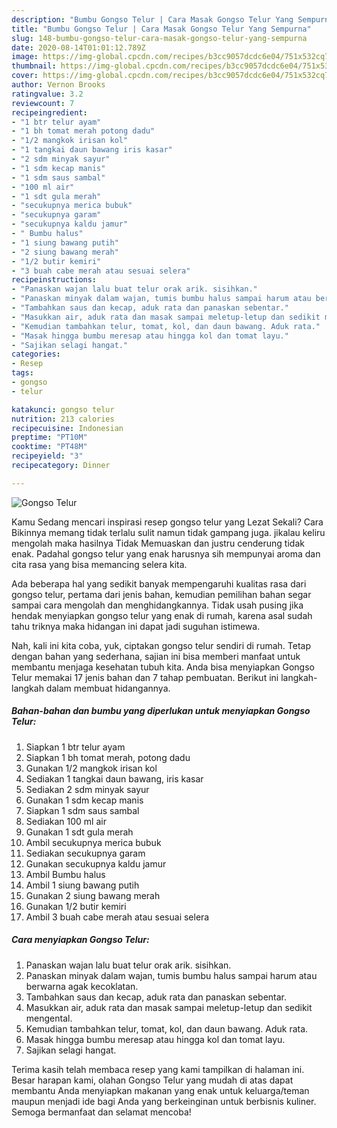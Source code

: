 ```yaml
---
description: "Bumbu Gongso Telur | Cara Masak Gongso Telur Yang Sempurna"
title: "Bumbu Gongso Telur | Cara Masak Gongso Telur Yang Sempurna"
slug: 148-bumbu-gongso-telur-cara-masak-gongso-telur-yang-sempurna
date: 2020-08-14T01:01:12.789Z
image: https://img-global.cpcdn.com/recipes/b3cc9057dcdc6e04/751x532cq70/gongso-telur-foto-resep-utama.jpg
thumbnail: https://img-global.cpcdn.com/recipes/b3cc9057dcdc6e04/751x532cq70/gongso-telur-foto-resep-utama.jpg
cover: https://img-global.cpcdn.com/recipes/b3cc9057dcdc6e04/751x532cq70/gongso-telur-foto-resep-utama.jpg
author: Vernon Brooks
ratingvalue: 3.2
reviewcount: 7
recipeingredient:
- "1 btr telur ayam"
- "1 bh tomat merah potong dadu"
- "1/2 mangkok irisan kol"
- "1 tangkai daun bawang iris kasar"
- "2 sdm minyak sayur"
- "1 sdm kecap manis"
- "1 sdm saus sambal"
- "100 ml air"
- "1 sdt gula merah"
- "secukupnya merica bubuk"
- "secukupnya garam"
- "secukupnya kaldu jamur"
- " Bumbu halus"
- "1 siung bawang putih"
- "2 siung bawang merah"
- "1/2 butir kemiri"
- "3 buah cabe merah atau sesuai selera"
recipeinstructions:
- "Panaskan wajan lalu buat telur orak arik. sisihkan."
- "Panaskan minyak dalam wajan, tumis bumbu halus sampai harum atau berwarna agak kecoklatan."
- "Tambahkan saus dan kecap, aduk rata dan panaskan sebentar."
- "Masukkan air, aduk rata dan masak sampai meletup-letup dan sedikit mengental."
- "Kemudian tambahkan telur, tomat, kol, dan daun bawang. Aduk rata."
- "Masak hingga bumbu meresap atau hingga kol dan tomat layu."
- "Sajikan selagi hangat."
categories:
- Resep
tags:
- gongso
- telur

katakunci: gongso telur 
nutrition: 213 calories
recipecuisine: Indonesian
preptime: "PT10M"
cooktime: "PT48M"
recipeyield: "3"
recipecategory: Dinner

---
```



![Gongso Telur](https://img-global.cpcdn.com/recipes/b3cc9057dcdc6e04/751x532cq70/gongso-telur-foto-resep-utama.jpg)

Kamu Sedang mencari inspirasi resep gongso telur yang Lezat Sekali? Cara Bikinnya memang tidak terlalu sulit namun tidak gampang juga. jikalau keliru mengolah maka hasilnya Tidak Memuaskan dan justru cenderung tidak enak. Padahal gongso telur yang enak harusnya sih mempunyai aroma dan cita rasa yang bisa memancing selera kita.



Ada beberapa hal yang sedikit banyak mempengaruhi kualitas rasa dari gongso telur, pertama dari jenis bahan, kemudian pemilihan bahan segar sampai cara mengolah dan menghidangkannya. Tidak usah pusing jika hendak menyiapkan gongso telur yang enak di rumah, karena asal sudah tahu triknya maka hidangan ini dapat jadi suguhan istimewa.


Nah, kali ini kita coba, yuk, ciptakan gongso telur sendiri di rumah. Tetap dengan bahan yang sederhana, sajian ini bisa memberi manfaat untuk membantu menjaga kesehatan tubuh kita. Anda bisa menyiapkan Gongso Telur memakai 17 jenis bahan dan 7 tahap pembuatan. Berikut ini langkah-langkah dalam membuat hidangannya.

<!--inarticleads1-->

##### Bahan-bahan dan bumbu yang diperlukan untuk menyiapkan Gongso Telur:

1. Siapkan 1 btr telur ayam
1. Siapkan 1 bh tomat merah, potong dadu
1. Gunakan 1/2 mangkok irisan kol
1. Sediakan 1 tangkai daun bawang, iris kasar
1. Sediakan 2 sdm minyak sayur
1. Gunakan 1 sdm kecap manis
1. Siapkan 1 sdm saus sambal
1. Sediakan 100 ml air
1. Gunakan 1 sdt gula merah
1. Ambil secukupnya merica bubuk
1. Sediakan secukupnya garam
1. Gunakan secukupnya kaldu jamur
1. Ambil  Bumbu halus
1. Ambil 1 siung bawang putih
1. Gunakan 2 siung bawang merah
1. Gunakan 1/2 butir kemiri
1. Ambil 3 buah cabe merah atau sesuai selera




<!--inarticleads2-->

##### Cara menyiapkan Gongso Telur:

1. Panaskan wajan lalu buat telur orak arik. sisihkan.
1. Panaskan minyak dalam wajan, tumis bumbu halus sampai harum atau berwarna agak kecoklatan.
1. Tambahkan saus dan kecap, aduk rata dan panaskan sebentar.
1. Masukkan air, aduk rata dan masak sampai meletup-letup dan sedikit mengental.
1. Kemudian tambahkan telur, tomat, kol, dan daun bawang. Aduk rata.
1. Masak hingga bumbu meresap atau hingga kol dan tomat layu.
1. Sajikan selagi hangat.




Terima kasih telah membaca resep yang kami tampilkan di halaman ini. Besar harapan kami, olahan Gongso Telur yang mudah di atas dapat membantu Anda menyiapkan makanan yang enak untuk keluarga/teman maupun menjadi ide bagi Anda yang berkeinginan untuk berbisnis kuliner. Semoga bermanfaat dan selamat mencoba!
